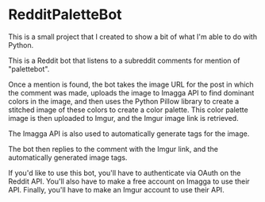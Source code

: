 # RedditPaletteBot

This is a small project that I created to show a bit of what I'm able to do with Python.

This is a Reddit bot that listens to a subreddit comments for mention of "palettebot".

Once a mention is found, the bot takes the image URL for the post in which the comment was made, uploads the image to Imagga API to find dominant colors in the image,
and then uses the Python Pillow library to create a stitched image of these colors to create a color palette. This color palette image is then uploaded to Imgur, and
the Imgur image link is retrieved.

The Imagga API is also used to automatically generate tags for the image.

The bot then replies to the comment with the Imgur link, and the automatically generated image tags.

If you'd like to use this bot, you'll have to authenticate via OAuth on the Reddit API. You'll also have to make a free account on Imagga to use their API. Finally,
you'll have to make an Imgur account to use their API.
